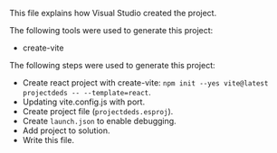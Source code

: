 This file explains how Visual Studio created the project.

The following tools were used to generate this project:
- create-vite

The following steps were used to generate this project:
- Create react project with create-vite: `npm init --yes vite@latest projectdeds -- --template=react`.
- Updating vite.config.js with port.
- Create project file (`projectdeds.esproj`).
- Create `launch.json` to enable debugging.
- Add project to solution.
- Write this file.
